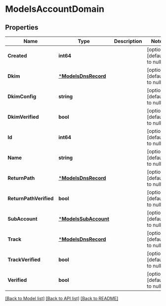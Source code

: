 # ModelsAccountDomain

## Properties
Name | Type | Description | Notes
------------ | ------------- | ------------- | -------------
**Created** | **int64** |  | [optional] [default to null]
**Dkim** | [***ModelsDnsRecord**](models.DNSRecord.md) |  | [optional] [default to null]
**DkimConfig** | **string** |  | [optional] [default to null]
**DkimVerified** | **bool** |  | [optional] [default to null]
**Id** | **int64** |  | [optional] [default to null]
**Name** | **string** |  | [optional] [default to null]
**ReturnPath** | [***ModelsDnsRecord**](models.DNSRecord.md) |  | [optional] [default to null]
**ReturnPathVerified** | **bool** |  | [optional] [default to null]
**SubAccount** | [***ModelsSubAccount**](models.SubAccount.md) |  | [optional] [default to null]
**Track** | [***ModelsDnsRecord**](models.DNSRecord.md) |  | [optional] [default to null]
**TrackVerified** | **bool** |  | [optional] [default to null]
**Verified** | **bool** |  | [optional] [default to null]

[[Back to Model list]](../README.md#documentation-for-models) [[Back to API list]](../README.md#documentation-for-api-endpoints) [[Back to README]](../README.md)



